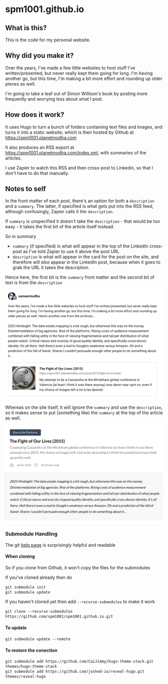 # spm1001.github.io

## What is this?

This is the code for my personal website. 

## Why did you make it?

Over the years, I've made a few little websites to host stuff I've written/presented, but never really kept them going for long. I'm having another go, but this time, I'm making a bit more effort and rounding up older pieces as well. 

I'm going to take a leaf out of Simon Willison's book by posting more frequently and worrying less about what I post. 

## How does it work?

It uses Hugo to turn a bunch of folders containing text files and images, and turns it into a static website, which is then hosted by Github at https://spm1001.planetmodha.com

It also produces an RSS export at https://spm1001.planetmodha.com/index.xml, with summaries of the articles. 

I use Zapier to watch this RSS and then cross-post to Linkedin, so that I don't have to do that manually. 

## Notes to self

In the front matter of each post, there's an option for both a `description` and a `summary`. The latter, if specified is what gets put into the RSS feed, although confusingly, Zapier calls it the `description`. 

If `summary` is unspecified it doesn't take the `description` - that would be too easy - it takes the first bit of the article itself instead. 

So in summary
- `summary` (if specified) is what will appear in the top of the LinkedIn cross-post as I've told Zapier to use it above the post URL
- `description` is what will appear in the card for the post on the site, and therefore will *also* appear in the LinkedIn post, because when it goes to grab the URL it takes the description. 

Hence here, the first bit is the `summary` front matter and the second bit of text is from the `description`

![](in-buffer.png)

Whereas on the site itself, it will ignore the `summary` and use the `description`, so it makes sense to put (something like) the `summary` at the top of the article as well. 

![](on-site.png) 

### Submodule Handling

The git [help page](https://git-scm.com/book/en/v2/Git-Tools-Submodules) is surprisingly helpful and readable

#### When cloning

So if you clone from Github, it won't copy the files for the submodules

If you've cloned already then do

```
git submodule init
git submodule update
```

If you haven't cloned yet then add `--recurse-submodules` to make it work
```
git clone --recurse-submodules https://github.com/spm1001/spm1001.github.io.git
```

#### To update
`git submodule update --remote`


#### To restore the conection
```
git submodule add https://github.com/CaiJimmy/hugo-theme-stack.git themes/hugo-theme-stack
git submodule add https://github.com/joshed-io/reveal-hugo.git themes/reveal-hugo
```


